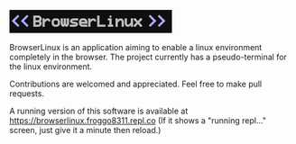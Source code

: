![BrowserLinux Logo](https://github.com/Froggo8311/BrowserLinux/raw/main/bin/logo_long.png)

BrowserLinux is an application aiming to enable a linux environment completely in the browser. The project currently has a pseudo-terminal for the linux environment.

Contributions are welcomed and appreciated. Feel free to make pull requests.

A running version of this software is available at https://browserlinux.froggo8311.repl.co (If it shows a "running repl..." screen, just give it a minute then reload.)
